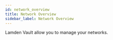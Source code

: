 ```yaml
---
id: network_overview
title: Network Overview
sidebar_label: Network Overview
---
```


Lamden Vault allow you to manage your networks. 